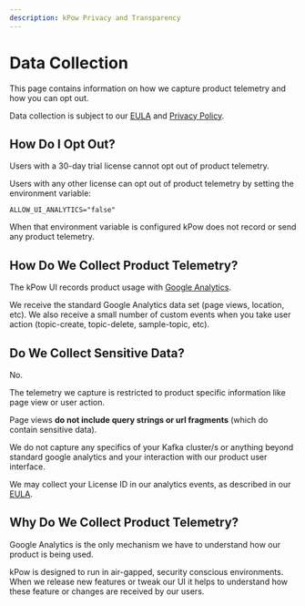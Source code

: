 ```yaml
---
description: kPow Privacy and Transparency
---
```


# Data Collection

This page contains information on how we capture product telemetry and how you can opt out.

Data collection is subject to our [EULA](https://kpow.io/eula/) and [Privacy Policy](https://operatr.io/privacy/).

## How Do I Opt Out?

Users with a 30-day trial license cannot opt out of product telemetry.

Users with any other license can opt out of product telemetry by setting the environment variable:

```text
ALLOW_UI_ANALYTICS="false"
```

When that environment variable is configured kPow does not record or send any product telemetry.

## How Do We Collect Product Telemetry?

The kPow UI records product usage with [Google Analytics](https://marketingplatform.google.com/about/analytics/).

We receive the standard Google Analytics data set \(page views, location, etc\). We also receive a small number of custom events when you take user action \(topic-create, topic-delete, sample-topic, etc\).

## Do We Collect Sensitive Data?

No. 

The telemetry we capture is restricted to product specific information like page view or user action.

Page views **do not include query strings or url fragments** \(which do contain sensitive data\).

We do not capture any specifics of your Kafka cluster/s or anything beyond standard google analytics and your interaction with our product user interface.

We may collect your License ID in our analytics events, as described in our [EULA](https://kpow.io/eula/).

## Why Do We Collect Product Telemetry?

Google Analytics is the only mechanism we have to understand how our product is being used.

kPow is designed to run in air-gapped, security conscious environments. When we release new features or tweak our UI it helps to understand how these feature or changes are received by our users.

